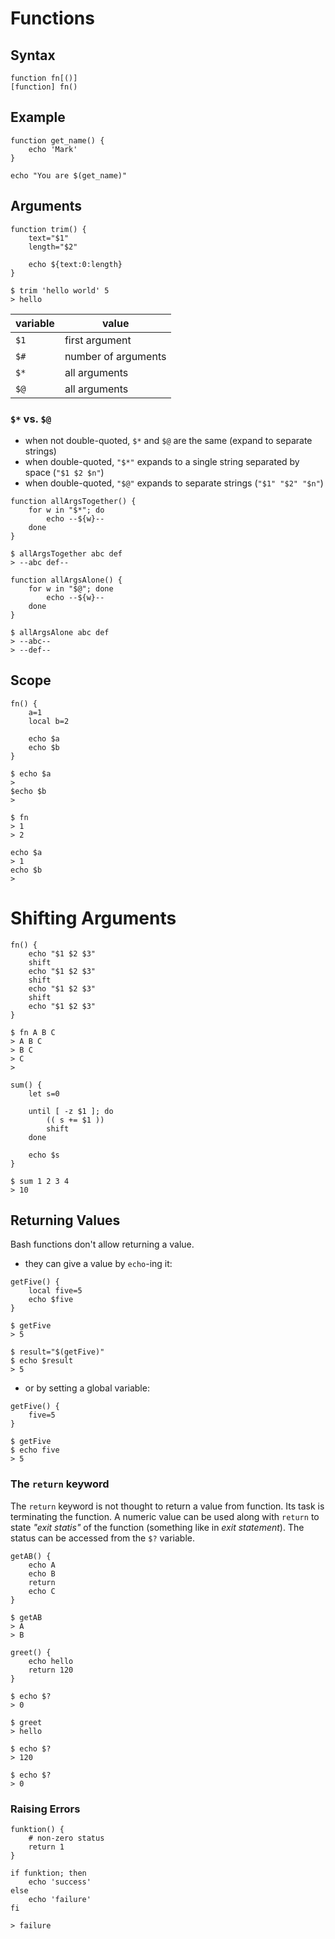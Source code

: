 # Functions

## Syntax

```
function fn[()]
[function] fn()
```

## Example

```
function get_name() {
	echo 'Mark'
}

echo "You are $(get_name)"
```

## Arguments

```
function trim() {
	text="$1"
	length="$2"

	echo ${text:0:length}
}

$ trim 'hello world' 5
> hello
```

| variable | value |
|--|--|
| `$1` | first argument |
| `$#` | number of arguments |
| `$*` | all arguments |
| `$@` | all arguments |

### `$*` vs. `$@`

* when not double-quoted, `$*` and `$@` are the same (expand to separate strings)
* when double-quoted, `"$*"` expands to a single string separated by space (`"$1 $2 $n"`)
* when double-quoted, `"$@"` expands to separate strings (`"$1" "$2" "$n"`)

```
function allArgsTogether() {
	for w in "$*"; do
		echo --${w}--
	done
}

$ allArgsTogether abc def
> --abc def--
```

```
function allArgsAlone() {
	for w in "$@"; done
		echo --${w}--
	done
}

$ allArgsAlone abc def
> --abc--
> --def--
```

## Scope

```
fn() {
	a=1
	local b=2

	echo $a
	echo $b
}

$ echo $a
>
$echo $b
>

$ fn
> 1
> 2

echo $a
> 1
echo $b
>
```

# Shifting Arguments

```
fn() {
	echo "$1 $2 $3"
	shift
	echo "$1 $2 $3"
	shift
	echo "$1 $2 $3"
	shift
	echo "$1 $2 $3"
}

$ fn A B C
> A B C
> B C
> C
>
```

```
sum() {
	let s=0

	until [ -z $1 ]; do
		(( s += $1 ))
		shift
	done

	echo $s
}

$ sum 1 2 3 4
> 10
```

## Returning Values

Bash functions don't allow returning a value.  

* they can give a value by `echo`-ing it:

```
getFive() {
	local five=5
	echo $five
}

$ getFive
> 5

$ result="$(getFive)"
$ echo $result
> 5
```

* or by setting a global variable:

```
getFive() {
	five=5
}

$ getFive
$ echo five
> 5
```

### The `return` keyword

The `return` keyword is not thought to return a value from function. Its task is terminating the function. A numeric value can be used along with `return` to state _"exit statis"_ of the function (something like in _exit statement_). The status can be accessed from the `$?` variable.

```
getAB() {
	echo A
	echo B
	return
	echo C
}

$ getAB
> A
> B
```

```
greet() {
	echo hello
	return 120
}

$ echo $?
> 0

$ greet
> hello

$ echo $?
> 120

$ echo $?
> 0
```

### Raising Errors

```
funktion() {
	# non-zero status
	return 1
}

if funktion; then
	echo 'success'
else
	echo 'failure'
fi

> failure
```
